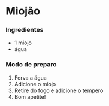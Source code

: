 # Miojão 

### Ingredientes 

- 1 miojo
- água

### Modo de preparo

1. Ferva a água 
2. Adicione o miojo 
3. Retire do fogo e adicione o tempero
4. Bom apetite!
